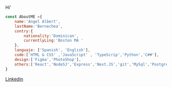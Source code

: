 
Hi' 

```javascript
const AboutME ={
	name:'Angel Albert',
	lastName:'Bernechea',
	contry:{
		nationality:'Dominican',
		currentlyLing:'Boston MA '
	},
	languaje: ['Spanish', 'English'],
	code:['HTML & CSS' ,'JavaScript' , 'TypeScrip','Python','C##'],
	design:['Figma','PhotoShop'],
	others:['React','NodeSJ','Express','Next.JS','git','MySql','PostgreSql']
}


```
[Linkedin](www.linkedin.com/in/angel-bernechea)
<!---
54albert54/54albert54 is a ✨ special ✨ repository because its `README.md` (this file) appears on your GitHub profile.
You can click the Preview link to take a look at your changes.
--->
